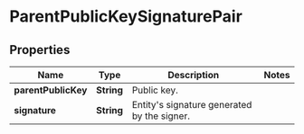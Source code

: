 

# ParentPublicKeySignaturePair


## Properties

| Name | Type | Description | Notes |
|------------ | ------------- | ------------- | -------------|
|**parentPublicKey** | **String** | Public key. |  |
|**signature** | **String** | Entity&#39;s signature generated by the signer. |  |



